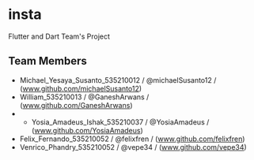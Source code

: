 # insta

Flutter and Dart Team's Project

## Team Members
- Michael_Yesaya_Susanto_535210012 / @michaelSusanto12 / (www.github.com/michaelSusanto12)
- William_535210013 / @GaneshArwans / (www.github.com/GaneshArwans)
- - Yosia_Amadeus_Ishak_535210037 / @YosiaAmadeus / (www.github.com/YosiaAmadeus)
- Felix_Fernando_535210052 / @felixfren / (www.github.com/felixfren)
- Venrico_Phandry_535210052 / @vepe34 / (www.github.com/vepe34)